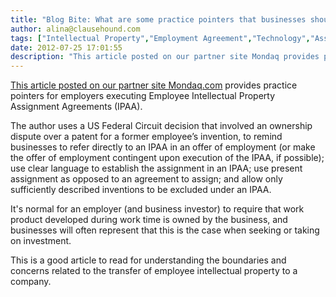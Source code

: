 ```yaml
---
title: "Blog Bite: What are some practice pointers that businesses should remember when executing an Employee Intellectual Property Assignment Agreement?"
author: alina@clausehound.com
tags: ["Intellectual Property","Employment Agreement","Technology","Assignment","Ownership of Intellectual Property","Blog Bites","Mondaq","USA"]
date: 2012-07-25 17:01:55
description: "This article posted on our partner site Mondaq provides practice pointers for employers executing Employee Intellectual Property Assignment Agreements."
---
```


 

[This article posted on our partner site Mondaq.com](http://www.mondaq.com/unitedstates/x/188724/Patent/Practice+Tips+for+Employee+IP+Assignment+Agreements) provides practice pointers for employers executing Employee Intellectual Property Assignment Agreements (IPAA).

The author uses a US Federal Circuit decision that involved an ownership dispute over a patent for a former employee’s invention, to remind businesses to refer directly to an IPAA in an offer of employment (or make the offer of employment contingent upon execution of the IPAA, if possible); use clear language to establish the assignment in an IPAA; use present assignment as opposed to an agreement to assign; and allow only sufficiently described inventions to be excluded under an IPAA.

It's normal for an employer (and business investor) to require that work product developed during work time is owned by the business, and businesses will often represent that this is the case when seeking or taking on investment.

This is a good article to read for understanding the boundaries and concerns related to the transfer of employee intellectual property to a company.
